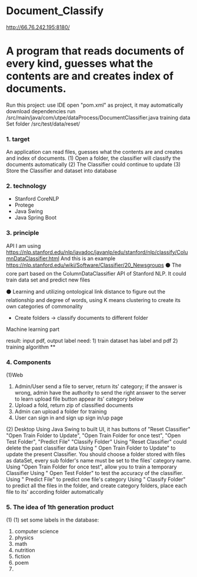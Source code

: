 # Document_Classify
http://66.76.242.195:8180/
# A program that reads documents of every kind, guesses what the contents are and creates index of documents.

Run this project:
use IDE open "pom.xml" as project, it may automatically download dependencies
run  /src/main/java/com/utpe/dataProcess/DocumentClassifier.java
training data Set folder      /src/test/data/reset/

### 1. target

An application can read files, guesses what the contents are and creates and index of documents.
(1) Open a folder, the classifier will classify the documents automatically
(2) The Classifier could continue to update 
(3) Store the Classifier and dataset into database
  

### 2. technology

* Stanford CoreNLP 
* Protege
* Java Swing
* Java Spring Boot

### 3. principle
API I am using  https://nlp.stanford.edu/nlp/javadoc/javanlp/edu/stanford/nlp/classify/ColumnDataClassifier.html
And this is an example  https://nlp.stanford.edu/wiki/Software/Classifier/20_Newsgroups
⚫ The core part based on the ColumnDataClassifier API of Stanford NLP. It could train data set and predict new files

⚫ Learning and utilizing ontological link distance to figure out the relationship and degree of words, using K means clustering to create its own categories of commonality

* Create folders -> classify documents to different folder

Machine learning part

result:  input pdf,  output label
need: 1) train dataset
       has label and pdf
      2) training algorithm   **

### 4. Components
(1)Web
  1) Admin/User send a file to server, return its' category; if the answer is wrong, admin have the authority to send the right answer to the server to learn
     upload file button
     appear its' category below
  2) Upload a fold, return zip of classified documents
  3) Admin can upload a folder for training 
  4) User can sign in and sign up
  sign in/up page
  
(2) Desktop
  Using Java Swing to built UI, it has buttons of "Reset Classifier"  "Open Train Folder to Update", "Open Train Folder for once test", "Open Test Folder",  "Predict File" "Classify Folder"
    Using "Reset Classifier" could delete the past classifier data
    Using " Open Train Folder to Update" to update the present Classifier. You should choose a folder stored with files as dataSet, every sub folder's name must be set to the files' category name.
    Using "Open Train Folder for once test", allow you to train a temporary Classifier
    Using " Open Test Folder" to test the accuracy of the classifier.
    Using " Predict File" to predict one file's category
    Using " Classify Folder" to predict all the files in the folder, and create category folders, place each file to its' according folder automatically
### 5. The idea of 1th generation product
(1) 
(1) set some labels in the database:
   1) computer science
   2) physics 
   3) math
   4) nutrition
   5) fiction
   6) poem
   7) 


